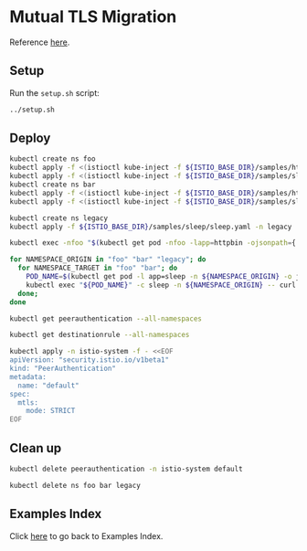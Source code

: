 # Mutual TLS Migration

Reference [here](https://istio.io/latest/docs/tasks/security/authentication/mtls-migration/).

## Setup

Run the ```setup.sh``` script:

```bash
../setup.sh
```

## Deploy

```bash
kubectl create ns foo
kubectl apply -f <(istioctl kube-inject -f ${ISTIO_BASE_DIR}/samples/httpbin/httpbin.yaml) -n foo
kubectl apply -f <(istioctl kube-inject -f ${ISTIO_BASE_DIR}/samples/sleep/sleep.yaml) -n foo
kubectl create ns bar
kubectl apply -f <(istioctl kube-inject -f ${ISTIO_BASE_DIR}/samples/httpbin/httpbin.yaml) -n bar
kubectl apply -f <(istioctl kube-inject -f ${ISTIO_BASE_DIR}/samples/sleep/sleep.yaml) -n bar

kubectl create ns legacy
kubectl apply -f ${ISTIO_BASE_DIR}/samples/sleep/sleep.yaml -n legacy

kubectl exec -nfoo "$(kubectl get pod -nfoo -lapp=httpbin -ojsonpath={.items..metadata.name})" -c istio-proxy -- sudo tcpdump dst port 80  -A

for NAMESPACE_ORIGIN in "foo" "bar" "legacy"; do
  for NAMESPACE_TARGET in "foo" "bar"; do
    POD_NAME=$(kubectl get pod -l app=sleep -n ${NAMESPACE_ORIGIN} -o jsonpath={.items..metadata.name})
    kubectl exec "${POD_NAME}" -c sleep -n ${NAMESPACE_ORIGIN} -- curl http://httpbin.${NAMESPACE_TARGET}:8000/ip -s -o /dev/null -w "sleep.${NAMESPACE_ORIGIN} to httpbin.${NAMESPACE_TARGET}: %{http_code}\n";
  done;
done

kubectl get peerauthentication --all-namespaces

kubectl get destinationrule --all-namespaces

kubectl apply -n istio-system -f - <<EOF
apiVersion: "security.istio.io/v1beta1"
kind: "PeerAuthentication"
metadata:
  name: "default"
spec:
  mtls:
    mode: STRICT
EOF
```

## Clean up

```bash
kubectl delete peerauthentication -n istio-system default

kubectl delete ns foo bar legacy
```

## Examples Index

Click [here](../README.md) to go back to Examples Index.
